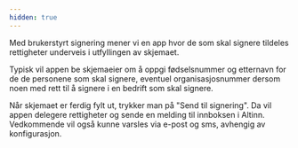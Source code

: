 ```yaml
---
hidden: true
---
```


Med brukerstyrt signering mener vi en app hvor de som skal signere tildeles rettigheter underveis i utfyllingen av skjemaet.

Typisk vil appen be skjemaeier om å oppgi fødselsnummer og etternavn for de de personene som skal signere, eventuel organisasjosnummer dersom noen med rett til å signere i en bedrift som skal signere.

Når skjemaet er ferdig fylt ut, trykker man på "Send til signering".
Da vil appen delegere rettigheter og sende en melding til innboksen i Altinn.
Vedkommende vil også kunne varsles via e-post og sms, avhengig av konfigurasjon.